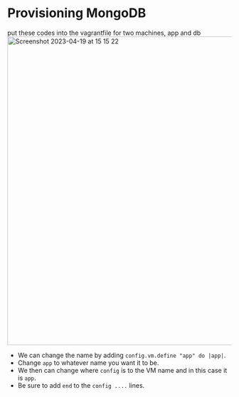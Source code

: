 # Provisioning MongoDB
put these codes into the vagrantfile for two machines, app and db
<img width="694" alt="Screenshot 2023-04-19 at 15 15 22" src="https://user-images.githubusercontent.com/129948378/233112420-85fc29bd-8894-4a8d-b678-21a6f0774600.png">
* We can change the name by adding `config.vm.define "app" do |app|`. 
* Change `app` to whatever name you want it to be.
* We then can change where `config` is to the VM name and in this case it is `app`.
* Be sure to add `end` to the `config ....` lines.


